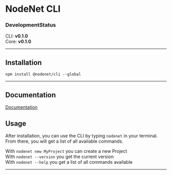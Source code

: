 # NodeNet CLI

### DevelopmentStatus

CLI: **v0.1.0**  
Core: **v0.1.0**

---

## Installation

`npm install @nodenet/cli --global`

---

## Documentation

[Documentation](../../wiki)

## Usage

After installation, you can use the CLI by typing `nodenet` in your terminal. \
From there, you will get a list of all available commands.

With `nodenet new MyProject` you can create a new Project  
With `nodenet --version` you get the current version  
With `nodenet --help` you get a list of all commands available

---
